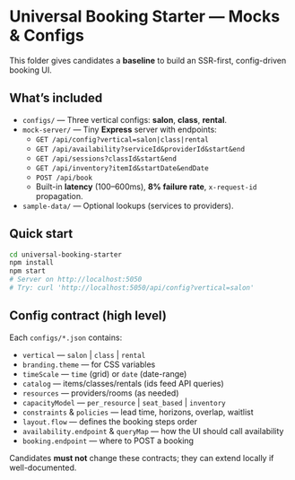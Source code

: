# Universal Booking Starter — Mocks & Configs

This folder gives candidates a **baseline** to build an SSR-first, config-driven booking UI.

## What’s included
- `configs/` — Three vertical configs: **salon**, **class**, **rental**.
- `mock-server/` — Tiny **Express** server with endpoints:
  - `GET /api/config?vertical=salon|class|rental`
  - `GET /api/availability?serviceId&providerId&start&end`
  - `GET /api/sessions?classId&start&end`
  - `GET /api/inventory?itemId&startDate&endDate`
  - `POST /api/book`
  - Built-in **latency** (100–600ms), **8% failure rate**, `x-request-id` propagation.
- `sample-data/` — Optional lookups (services to providers).

## Quick start
```bash
cd universal-booking-starter
npm install
npm start
# Server on http://localhost:5050
# Try: curl 'http://localhost:5050/api/config?vertical=salon'
```

## Config contract (high level)
Each `configs/*.json` contains:
- `vertical` — `salon` | `class` | `rental`
- `branding.theme` — for CSS variables
- `timeScale` — `time` (grid) or `date` (date-range)
- `catalog` — items/classes/rentals (ids feed API queries)
- `resources` — providers/rooms (as needed)
- `capacityModel` — `per_resource` | `seat_based` | `inventory`
- `constraints` & `policies` — lead time, horizons, overlap, waitlist
- `layout.flow` — defines the booking steps order
- `availability.endpoint` & `queryMap` — how the UI should call availability
- `booking.endpoint` — where to POST a booking

Candidates **must not** change these contracts; they can extend locally if well-documented.
